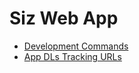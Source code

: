# Siz Web App
- [Development Commands](doc/development-commands.md)
- [App DLs Tracking URLs](conf/app-dl-tracking-urls.yaml)
